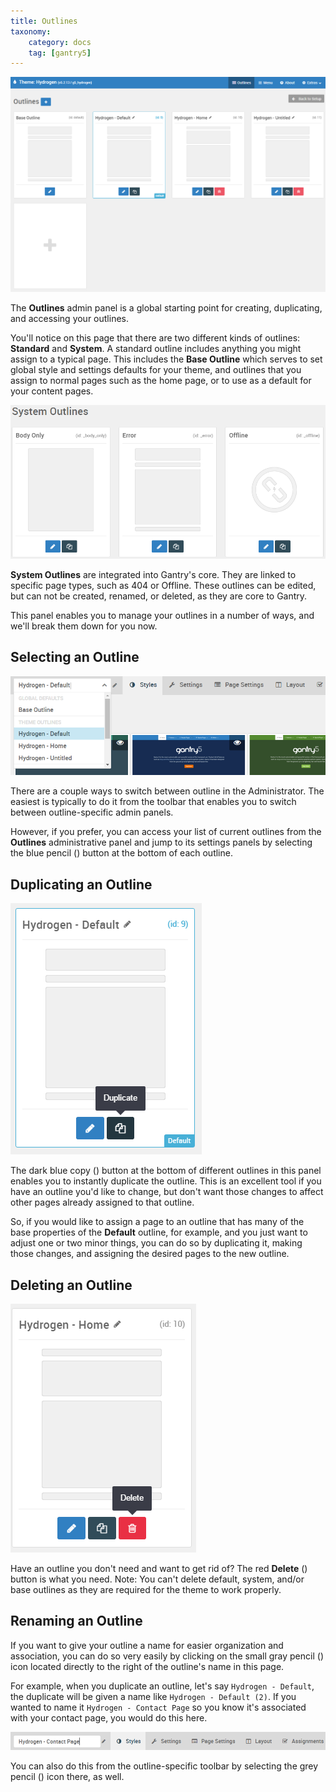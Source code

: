 ```yaml
---
title: Outlines
taxonomy:
    category: docs
    tag: [gantry5]
---
```


![Outlines](outline_1.png?classes=shadow,border)

The **Outlines** admin panel is a global starting point for creating, duplicating, and accessing your outlines. 

You'll notice on this page that there are two different kinds of outlines: **Standard** and **System**. A standard outline includes anything you might assign to a typical page. This includes the **Base Outline** which serves to set global style and settings defaults for your theme, and outlines that you assign to normal pages such as the home page, or to use as a default for your content pages.

![Outlines](outline_5.png?classes=shadow,border)

**System Outlines** are integrated into Gantry's core. They are linked to specific page types, such as 404 or Offline. These outlines can be edited, but can not be created, renamed, or deleted, as they are core to Gantry.

This panel enables you to manage your outlines in a number of ways, and we'll break them down for you now.

## Selecting an Outline

![Outlines](outline_2.png?classes=shadow,border)

There are a couple ways to switch between outline in the Administrator. The easiest is typically to do it from the toolbar that enables you to switch between outline-specific admin panels.

However, if you prefer, you can access your list of current outlines from the **Outlines** administrative panel and jump to its settings panels by selecting the blue pencil (<i class="fa fa-fw fa-pencil"></i>) button at the bottom of each outline.

## Duplicating an Outline

![Outlines](outline_3.png?classes=shadow,border)

The dark blue copy (<i class="fa fa-fw fa-copy"></i>) button at the bottom of different outlines in this panel enables you to instantly duplicate the outline. This is an excellent tool if you have an outline you'd like to change, but don't want those changes to affect other pages already assigned to that outline.

So, if you would like to assign a page to an outline that has many of the base properties of the **Default** outline, for example, and you just want to adjust one or two minor things, you can do so by duplicating it, making those changes, and assigning the desired pages to the new outline.

## Deleting an Outline

![Outlines](outline_4.png?classes=shadow,border)

Have an outline you don't need and want to get rid of? The red **Delete** (<i class="fa fa-fw fa-trash"></i>) button is what you need. Note: You can't delete default, system, and/or base outlines as they are required for the theme to work properly.

## Renaming an Outline

If you want to give your outline a name for easier organization and association, you can do so very easily by clicking on the small gray pencil (<i class="fa fa-fw fa-pencil"></i>) icon located directly to the right of the outline's name in this page. 

For example, when you duplicate an outline, let's say `Hydrogen - Default`, the duplicate will be given a name like `Hydrogen - Default (2)`. If you wanted to name it `Hydrogen - Contact Page` so you know it's associated with your contact page, you would do this here.

![Outlines](outline_6.png?classes=shadow,border)

You can also do this from the outline-specific toolbar by selecting the grey pencil (<i class="fa fa-fw fa-pencil"></i>) icon there, as well.